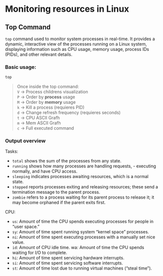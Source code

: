 # Monitoring resources in Linux

## Top Command

`top` command used to monitor system processes in real-time. It provides a dynamic, interactive view of the processes running on a Linux system, displaying information such as CPU usage, memory usage, process IDs (PIDs), and other relevant details.

### Basic usage:
```bash
top
```

> Once inside the top command: <br>
> `V` -> Process childrens visualization <br>
> `P` -> Order by **process** usage <br>
> `M` -> Order by **memory** usage <br>
> `k` -> Kill a process (requieres PID) <br>
> `d` -> Change refresh frequency (requieres seconds) <br> 
> `t` -> CPU ASCII Grafh  <br> 
> `m` -> Mem ASCII Grafh  <br> 
> `c` -> Full executed command  <br> 

### Output overview

Tasks:

- `total` shows the sum of the processes from any state.
- `running` shows how many processes are handling requests, - executing normally, and have CPU access.
- `sleeping` indicates processes awaiting resources, which is a normal state.
- `stopped` reports processes exiting and releasing resources; these send a termination message to the parent process.
- `zombie` refers to a process waiting for its parent process to release it; it may become orphaned if the parent exits first.


CPU: 

- `us`: Amount of time the CPU spends executing processes for people in “user space.”
- `sy`: Amount of time spent running system “kernel space” processes.
- `ni`: Amount of time spent executing processes with a manually set nice value.
- `id`: Amount of CPU idle time.
wa: Amount of time the CPU spends waiting for I/O to complete.
- `hi`: Amount of time spent servicing hardware interrupts.
- `si`: Amount of time spent servicing software interrupts.
- `st`: Amount of time lost due to running virtual machines (“steal time”).
